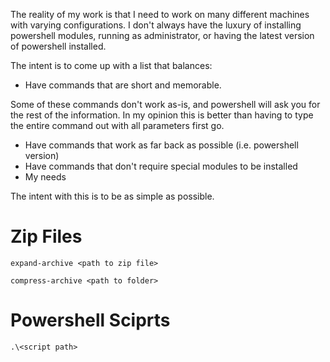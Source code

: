 The reality of my work is that I need to work on many different machines with varying configurations. I don't always have the luxury of installing powershell modules, running as administrator, or having the latest version of powershell installed.

The intent is to come up with a list that balances:

* Have commands that are short and memorable.

Some of these commands don't work as-is, and powershell will ask you for the rest of the information. In my opinion this is better than having to type the entire command out with all parameters first go.

* Have commands that work as far back as possible (i.e. powershell version)
* Have commands that don't require special modules to be installed
* My needs

The intent with this is to be as simple as possible.



# Zip Files

`expand-archive <path to zip file>`

`compress-archive <path to folder>`


# Powershell Sciprts

`.\<script path>`